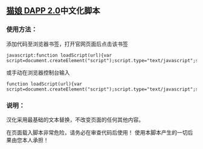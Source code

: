 ## [猫娘 DAPP 2.0](https://www.catgirl.io)中文化脚本

### 使用方法：
添加代码至浏览器书签，打开官网页面后点击该书签

<pre><code>javascript:function loadScript(url){var script=document.createElement("script");script.type="text/javascript";script.src=url;document.body.appendChild(script)}loadScript("https://catgirlhelper.github.io/CatgirlHelper/main.js");</code></pre>

或手动在浏览器控制台输入
<pre><code>function loadScript(url){var script=document.createElement("script");script.type="text/javascript";script.src=url;document.body.appendChild(script)}loadScript("https://catgirlhelper.github.io/CatgirlHelper/main.js");</code></pre>

### 说明：
汉化采用最基础的文本替换，不改变页面的任何其他内容。

在页面载入脚本非常危险，请务必在审查代码后使用！
使用本脚本产生的一切后果由您本人承担！
